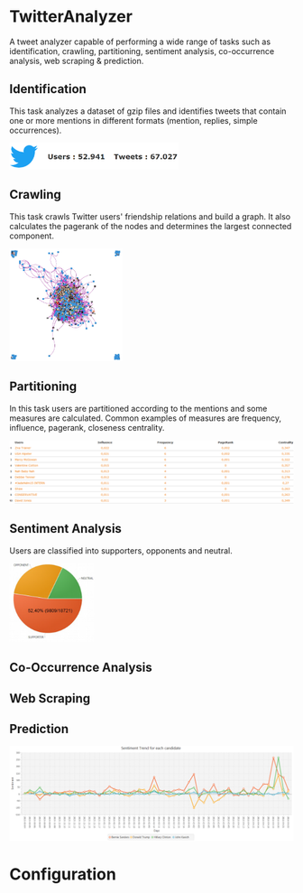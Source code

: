 # TwitterAnalyzer
A tweet analyzer capable of performing a wide range of tasks such as identification, crawling, partitioning, sentiment analysis, co-occurrence analysis, web scraping & prediction.

## Identification
This task analyzes a dataset of gzip files and identifies tweets that contain one or more mentions in different formats (mention, replies, simple occurrences). 

<img src="screen/identification.png?raw=true" width="300"/>

## Crawling
This task crawls Twitter users' friendship relations and build a graph. It also calculates the pagerank of the nodes and determines the largest connected component.

<img src="screen/crawling.png?raw=true" width="200"/>

## Partitioning
In this task users are partitioned according to the mentions and some measures are calculated. Common examples of measures are frequency, influence, pagerank, closeness centrality.

<img src="screen/partitioning.png?raw=true" width="600"/>

## Sentiment Analysis
Users are classified into supporters, opponents and neutral. 

<img src="screen/sentiment.png?raw=true" width="150"/>

## Co-Occurrence Analysis

## Web Scraping

## Prediction

<img src="screen/prediction.png?raw=true" width="800"/>

# Configuration
